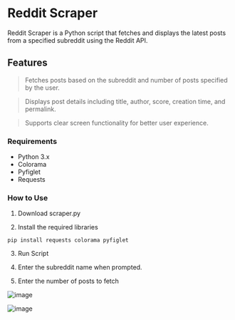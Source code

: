 # Reddit Scraper

Reddit Scraper is a Python script that fetches and displays the latest posts from a specified subreddit using the Reddit API.

## Features

> Fetches posts based on the subreddit and number of posts specified by the user.

> Displays post details including title, author, score, creation time, and permalink.

> Supports clear screen functionality for better user experience.

### Requirements

- Python 3.x
- Colorama
- Pyfiglet
- Requests

### How to Use

1. Download scraper.py

2. Install the required libraries
```
pip install requests colorama pyfiglet
```

3. Run Script

4. Enter the subreddit name when prompted.

5. Enter the number of posts to fetch

![image](https://github.com/Cr0mb/Reddit-Scraper/assets/137664526/70002853-2b6c-477a-a064-e7281d510e88)

![image](https://github.com/Cr0mb/Reddit-Scraper/assets/137664526/5ae8b2f6-d2d2-4a6d-bddd-e4b9906702a4)
